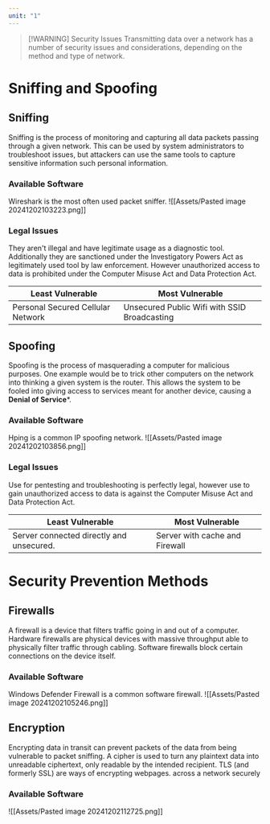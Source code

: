 ```yaml
---
unit: "1"
---
```



> [!WARNING] Security Issues
> Transmitting data over a network has a number of security issues and considerations, depending on the method and type of network.
# Sniffing and Spoofing
## Sniffing
Sniffing is the process of monitoring and capturing all data packets passing through a given network. This can be used by system administrators to troubleshoot issues, but attackers can use the same tools to capture sensitive information such personal information.
### Available Software
Wireshark is the most often used packet sniffer.
![[Assets/Pasted image 20241202103223.png]]
### Legal Issues
They aren't illegal and have legitimate usage as a diagnostic tool. Additionally they are sanctioned under the Investigatory Powers Act as legitimately used tool by law enforcement. However unauthorized access to data is prohibited under the Computer Misuse Act and Data Protection Act.

| Least Vulnerable                  | Most Vulnerable                              |
| --------------------------------- | -------------------------------------------- |
| Personal Secured Cellular Network | Unsecured Public Wifi with SSID Broadcasting |

## Spoofing
Spoofing is the process of masquerading a computer for malicious purposes. One example would be to trick other computers on the network into thinking a given system is the router. This allows the system to be fooled into giving access to services meant for another device, causing a **Denial of Service***.
### Available Software
Hping is a common IP spoofing network.
![[Assets/Pasted image 20241202103856.png]]
### Legal Issues
Use for pentesting and troubleshooting is perfectly legal, however use to gain unauthorized access to data is against the Computer Misuse Act and Data Protection Act.

| Least Vulnerable                         | Most Vulnerable                |
| ---------------------------------------- | ------------------------------ |
| Server connected directly and unsecured. | Server with cache and Firewall |

# Security Prevention Methods
## Firewalls
A firewall is a device that filters traffic going in and out of a computer. Hardware firewalls are physical devices with massive throughput able to physically filter traffic through cabling. Software firewalls block certain connections on the device itself.
### Available Software
Windows Defender Firewall is a common software firewall.
![[Assets/Pasted image 20241202105246.png]]
## Encryption
Encrypting data in transit can prevent packets of the data from being vulnerable to packet sniffing. A cipher is used to turn any plaintext data into unreadable ciphertext, only readable by the intended recipient. TLS (and formerly SSL) are ways of encrypting webpages. across a network securely
### Available Software
 ![[Assets/Pasted image 20241202112725.png]]